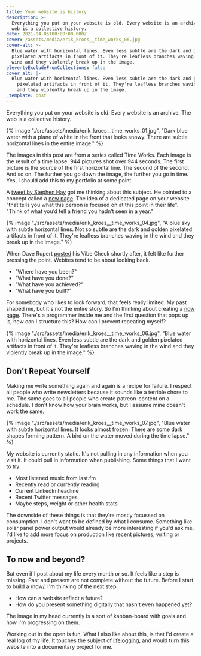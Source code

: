 ```yaml
---
title: Your website is history
description: >-
  Everything you put on your website is old. Every website is an archive. The
  web is a collective history.
date: 2021-04-05T00:00:00.000Z
cover: /assets/media/erik_kroes__time_works_06.jpg
cover-alt: >-
  Blue water with horizontal lines. Even less subtle are the dark and golden
  pixelated artifacts in front of it. They're leafless branches waving in the
  wind and they violently break up in the image.
eleventyExcludeFromCollections: false
cover_alt: |-
  Blue water with horizontal lines. Even less subtle are the dark and golden
    pixelated artifacts in front of it. They're leafless branches waving in the wind
    and they violently break up in the image.
_template: post
---
```


Everything you put on your website is old. Every website is an archive. The web is a collective history.

{% image "./src/assets/media/erik_kroes__time_works_01.jpg", "Dark blue water with a plane of white in the front that looks snowy. There are subtle horizontal lines in the entire image." %}

<aside>The images in this post are from a series called Time Works. Each image is the result of a time lapse. 944 pictures shot over 944 seconds. The first picture is the source of the first horizontal line. The second of the second. And so on. The further you go down the image, the further you go in time. Yes, I should add this to my portfolio at some point.</aside>

A [tweet by Stephen Hay](https://twitter.com/stephenhay/status/1375821527392923653) got me thinking about this subject. He pointed to a concept called a [now page](https://nownownow.com/about). The idea of a dedicated page on your website "that tells you what this person is focused on at this point in their life". "Think of what you’d tell a friend you hadn’t seen in a year."

{% image "./src/assets/media/erik_kroes__time_works_04.jpg", "A blue sky with subtle horizontal lines. Not so subtle are the dark and golden pixelated artifacts in front of it. They're leafless branches waving in the wind and they break up in the image." %}

When Dave Rupert [posted](https://twitter.com/davatron5000/status/1377613656402329600) his Vibe Check shortly after, it felt like further pressing the point. Webites tend to be about looking back.

* "Where have you been?"
* "What have you done?"
* "What have you achieved?"
* "What have you built?"

For somebody who likes to look forward, that feels really limited. My past shaped me, but it's not the entire story. So I'm thinking about creating a [now page](https://nownownow.com/about). There's a programmer inside me and the first question that pops up is, how can I structure this? How can I prevent repeating myself?

{% image "./src/assets/media/erik_kroes__time_works_06.jpg", "Blue water with horizontal lines. Even less subtle are the dark and golden pixelated artifacts in front of it. They're leafless branches waving in the wind and they violently break up in the image." %}

## Don't Repeat Yourself

Making me write something again and again is a recipe for failure. I respect all people who write newsletters because it sounds like a terrible chore to me. The same goes to all people who create patreon-content on a schedule. I don't know how your brain works, but I assume mine doesn't work the same.

{% image "./src/assets/media/erik_kroes__time_works_07.jpg", "Blue water with subtle horizontal lines. It looks almost frozen. There are some dark shapes forming  pattern. A bird on the water moved during the time lapse." %}

My website is currently static. It's not pulling in any information when you visit it. It could pull in information when publishing. Some things that I want to try:

* Most listened music from last.fm
* Recently read or currently reading
* Current LinkedIn headline
* Recent Twitter messages
* Maybe steps, weight or other health stats

The downside of these things is that they're mostly focussed on consumption. I don't want to be defined by what I consume. Something like solar panel power output would already be more interesting if you'd ask me. I'd like to add more focus on production like recent pictures, writing or projects.

## To now and beyond?

But even if I post about my life every month or so. It feels like a step is missing. Past and present are not complete without the future. Before I start to build a /now/, I'm thinking of the next step. 

* How can a website reflect a future? 
* How do you present something digitally that hasn't even happened yet? 

The image in my head currently is a sort of kanban-board with goals and how I'm progressing on them. 

Working out in the open is fun. What I also like about this, is that I'd create a real log of my life. It touches the subject of [lifelogging](https://en.wikipedia.org/wiki/Lifelog), and would turn this website into a documentary project for me.
